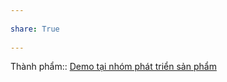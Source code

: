 ---  
share: True  
---  
Thành phẩm:: [Demo tại nhóm phát triển sản phẩm](../../3%20Th%C3%A0nh%20ph%E1%BA%A9m/C%C3%A1c%20bu%E1%BB%95i%20demo%20vault/Demo%20t%E1%BA%A1i%20nh%C3%B3m%20ph%C3%A1t%20tri%E1%BB%83n%20s%E1%BA%A3n%20ph%E1%BA%A9m.md)  
